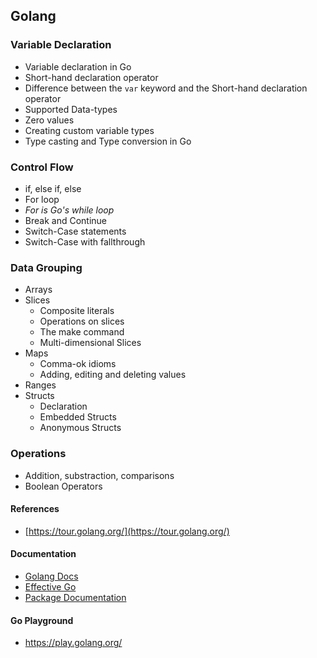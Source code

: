 ## Golang

### Variable Declaration

- Variable declaration in Go
- Short-hand declaration operator
- Difference between the `var` keyword and the Short-hand declaration operator
- Supported Data-types
- Zero values
- Creating custom variable types
- Type casting and Type conversion in Go

### Control Flow

- if, else if, else
- For loop
- *For is Go's while loop*
- Break and Continue
- Switch-Case statements
- Switch-Case with fallthrough


### Data Grouping
- Arrays
- Slices
  - Composite literals
  - Operations on slices
  - The make command
  - Multi-dimensional Slices
- Maps
  - Comma-ok idioms
  - Adding, editing and deleting values
- Ranges
- Structs
  - Declaration
  - Embedded Structs
  - Anonymous Structs


### Operations

-   Addition, substraction, comparisons
- Boolean Operators

#### References

-   [https://tour.golang.org/](https://tour.golang.org/)

#### Documentation
- [Golang Docs](https://golang.org/doc/)
- [Effective Go](https://golang.org/doc/effective_go.html)
- [Package Documentation](https://golang.org/pkg/go/doc/)

#### Go Playground
  - https://play.golang.org/
